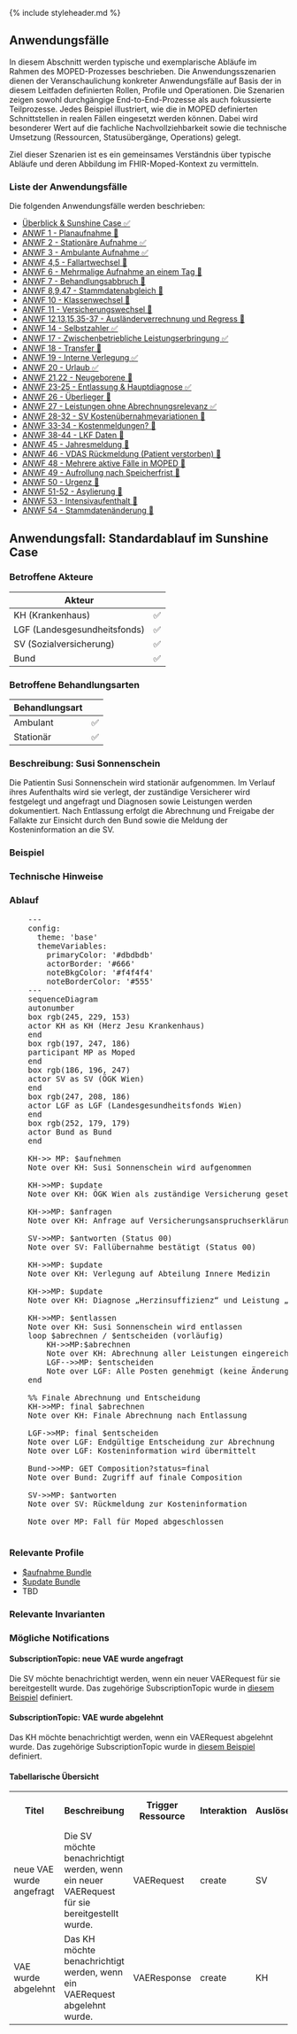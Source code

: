 {% include styleheader.md %}
## Anwendungsfälle
In diesem Abschnitt werden typische und exemplarische Abläufe im Rahmen des MOPED-Prozesses beschrieben. Die Anwendungsszenarien dienen der Veranschaulichung konkreter Anwendungsfälle auf Basis der in diesem Leitfaden definierten Rollen, Profile und Operationen. Die Szenarien zeigen sowohl durchgängige End-to-End-Prozesse als auch fokussierte Teilprozesse. Jedes Beispiel illustriert, wie die in MOPED definierten Schnittstellen in realen Fällen eingesetzt werden können. Dabei wird besonderer Wert auf die fachliche Nachvollziehbarkeit sowie die technische Umsetzung (Ressourcen, Statusübergänge, Operations) gelegt.

Ziel dieser Szenarien ist es ein gemeinsames Verständnis über typische Abläufe und deren Abbildung im FHIR-Moped-Kontext zu vermitteln.

### Liste der Anwendungsfälle

Die folgenden Anwendungsfälle werden beschrieben:

- [Überblick & Sunshine Case ✅](anwendungsfaelle.html)
- [ANWF 1 - Planaufnahme 🔄](AF1.html)
- [ANWF 2 - Stationäre Aufnahme ✅](AF2.html) 
- [ANWF 3 - Ambulante Aufnahme ✅](AF3.html)
- [ANWF 4,5 - Fallartwechsel 🔄](AF4u5.html)
- [ANWF 6 - Mehrmalige Aufnahme an einem Tag 🔄](AF6.html)
- [ANWF 7 - Behandlungsabbruch 🔄](AF7.html)
- [ANWF 8,9,47 - Stammdatenabgleich 🔄](AF8u9u47.html)
- [ANWF 10 - Klassenwechsel 🔄](AF10.html)
- [ANWF 11 - Versicherungswechsel 🔄](AF11.html)
- [ANWF 12,13,15,35-37 - Ausländerverrechnung und Regress 🔄](AF12.html)
- [ANWF 14 - Selbstzahler ✅](AF14.html)
- [ANWF 17 - Zwischenbetriebliche Leistungserbringung ✅](AF17.html)
- [ANWF 18 - Transfer 🔄](AF18.html)
- [ANWF 19 - Interne Verlegung ✅](AF19.html)
- [ANWF 20 - Urlaub ✅](AF20.html)
- [ANWF 21,22 - Neugeborene 🔄](AF21u22.html)
- [ANWF 23-25 - Entlassung & Hauptdiagnose ✅](AF23bis25.html)
- [ANWF 26 - Überlieger 🔄](AF26.html)
- [ANWF 27 - Leistungen ohne Abrechnungsrelevanz ✅](AF27.html)
- [ANWF 28-32 - SV Kostenübernahmevariationen 🔄](AF28bis32.html)
- [ANWF 33-34 - Kostenmeldungen? 🔄](AF33u34.html)
- [ANWF 38-44 - LKF Daten 🔄](AF38bis44.html)
- [ANWF 45 - Jahresmeldung 🔄](AF45.html)
- [ANWF 46 - VDAS Rückmeldung (Patient verstorben) 🔄](AF46.html)
- [ANWF 48 - Mehrere aktive Fälle in MOPED 🔄](AF48.html)
- [ANWF 49 - Aufrollung nach Speicherfrist 🔄](AF49.html)
- [ANWF 50 - Urgenz 🔄](AF50.html)
- [ANWF 51-52 - Asylierung 🔄](AF51u52.html)
- [ANWF 53 - Intensivaufenthalt 🔄](AF53.html)
- [ANWF 54 - Stammdatenänderung 🔄](AF54.html)



## Anwendungsfall: Standardablauf im Sunshine Case

### Betroffene Akteure

| Akteur            | | 
|-------------------|--------------:|
| KH (Krankenhaus)  |      ✅   |
| LGF (Landesgesundheitsfonds) |  ✅  |
| SV (Sozialversicherung)      |  ✅  |
| Bund         |  ✅  |

### Betroffene Behandlungsarten

| Behandlungsart|  |
|-----------|----:|
| Ambulant  |  ✅ |
| Stationär |  ✅ |


### Beschreibung: Susi Sonnenschein
Die Patientin Susi Sonnenschein wird stationär aufgenommen. Im Verlauf ihres Aufenthalts wird sie verlegt, der zuständige Versicherer wird festgelegt und angefragt und Diagnosen sowie Leistungen werden dokumentiert. Nach Entlassung erfolgt die Abrechnung und Freigabe der Fallakte zur Einsicht durch den Bund sowie die Meldung der Kosteninformation an die SV.

### Beispiel

### Technische Hinweise


### Ablauf 
<pre class="mermaid">
    ---
    config:
      theme: 'base'
      themeVariables:
        primaryColor: '#dbdbdb'         
        actorBorder: '#666'
        noteBkgColor: '#f4f4f4'
        noteBorderColor: '#555'
    ---
    sequenceDiagram
    autonumber
    box rgb(245, 229, 153)
    actor KH as KH (Herz Jesu Krankenhaus)
    end
    box rgb(197, 247, 186)
    participant MP as Moped
    end
    box rgb(186, 196, 247)
    actor SV as SV (ÖGK Wien)
    end
    box rgb(247, 208, 186)
    actor LGF as LGF (Landesgesundheitsfonds Wien)
    end
    box rgb(252, 179, 179) 
    actor Bund as Bund 
    end
    
    KH->> MP: $aufnehmen
    Note over KH: Susi Sonnenschein wird aufgenommen

    KH->>MP: $update
    Note over KH: ÖGK Wien als zuständige Versicherung gesetzt

    KH->>MP: $anfragen
    Note over KH: Anfrage auf Versicherungsanspruchserklärung 

    SV->>MP: $antworten (Status 00)
    Note over SV: Fallübernahme bestätigt (Status 00) 

    KH->>MP: $update
    Note over KH: Verlegung auf Abteilung Innere Medizin 

    KH->>MP: $update
    Note over KH: Diagnose „Herzinsuffizienz“ und Leistung „EKG“ erfasst 

    KH->>MP: $entlassen
    Note over KH: Susi Sonnenschein wird entlassen 
    loop $abrechnen / $entscheiden (vorläufig)
        KH->>MP:$abrechnen 
        Note over KH: Abrechnung aller Leistungen eingereicht
        LGF-->>MP: $entscheiden 
        Note over LGF: Alle Posten genehmigt (keine Änderungen)
    end

    %% Finale Abrechnung und Entscheidung
    KH->>MP: final $abrechnen 
    Note over KH: Finale Abrechnung nach Entlassung

    LGF->>MP: final $entscheiden
    Note over LGF: Endgültige Entscheidung zur Abrechnung 
    Note over LGF: Kosteninformation wird übermittelt 

    Bund->>MP: GET Composition?status=final
    Note over Bund: Zugriff auf finale Composition 

    SV->>MP: $antworten
    Note over SV: Rückmeldung zur Kosteninformation

    Note over MP: Fall für Moped abgeschlossen
    
</pre>


### Relevante Profile
- [$aufnahme Bundle](StructureDefinition-MopedUpdateBundleKH.html)
- [$update Bundle](StructureDefinition-MopedUpdateBundleKH.html)
- TBD

### Relevante Invarianten

### Mögliche Notifications

#### SubscriptionTopic: neue VAE wurde angefragt
Die SV möchte benachrichtigt werden, wenn ein neuer VAERequest für sie bereitgestellt wurde. Das zugehörige SubscriptionTopic wurde in [diesem Beispiel](SubscriptionTopic-neueVAE.html) definiert.

#### SubscriptionTopic: VAE wurde abgelehnt
Das KH möchte benachrichtigt werden, wenn ein VAERequest abgelehnt wurde. Das zugehörige SubscriptionTopic wurde in [diesem Beispiel](SubscriptionTopic-VAEabgelehnt.json.html) definiert.

#### Tabellarische Übersicht

<table class="notification-table">
  <tr>
    <th>Titel</th>
    <th>Beschreibung</th>
    <th>Trigger Ressource</th>
    <th>Interaktion</th>
    <th>Auslöser</th>
    <th>Empfänger</th>
    <th>Beschreibung zusätzlicher Bedingungen</th>
    <th>Relevantes Feld</th>
    <th>Bedingung</th>
  </tr>
  <tr>
    <td>neue VAE wurde angefragt</td>
    <td>Die SV möchte benachrichtigt werden, wenn ein neuer VAERequest für sie bereitgestellt wurde.</td>
    <td>VAERequest</td>
    <td>create</td>
    <td>SV</td>
    <td>KH</td>
    <td>/</td>
    <td>/</td>
    <td>/</td>
  </tr>
   <tr>
    <td>VAE wurde abgelehnt</td>
    <td>Das KH möchte benachrichtigt werden, wenn ein VAERequest abgelehnt wurde.</td>
    <td>VAEResponse</td>
    <td>create</td>
    <td>KH</td>
    <td>SV</td>
    <td>Negative VAE</td>
    <td>VAEResponse.decision</td>
    <td>!= #00 AND != #19</td>
  </tr>
</table>



